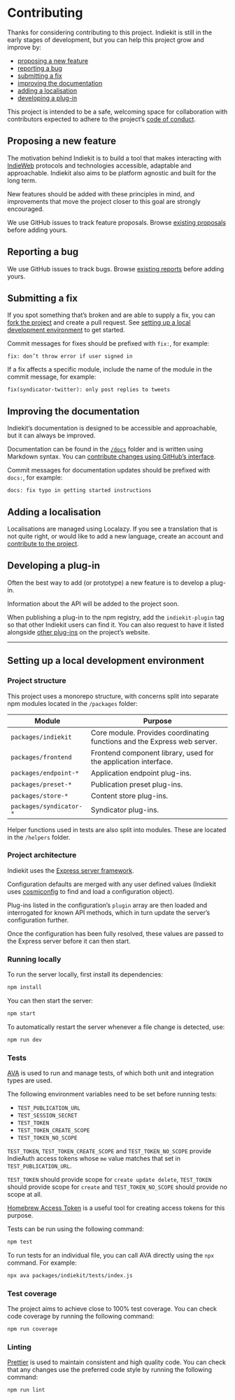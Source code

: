 # Contributing

Thanks for considering contributing to this project. Indiekit is still in the early stages of development, but you can help this project grow and improve by:

* [proposing a new feature](#proposing-a-new-feature)
* [reporting a bug](#reporting-a-bug)
* [submitting a fix](#submitting-a-fix)
* [improving the documentation](#improving-the-documentation)
* [adding a localisation](#adding-a-localisation)
* [developing a plug-in](#developing-a-plug-in)

This project is intended to be a safe, welcoming space for collaboration with contributors expected to adhere to the project’s [code of conduct](https://github.com/getindiekit/.github/blob/main/CODE_OF_CONDUCT.md).

## Proposing a new feature

The motivation behind Indiekit is to build a tool that makes interacting with [IndieWeb](https://indieweb.org) protocols and technologies accessible, adaptable and approachable. Indiekit also aims to be platform agnostic and built for the long term.

New features should be added with these principles in mind, and improvements that move the project closer to this goal are strongly encouraged.

We use GitHub issues to track feature proposals. Browse [existing proposals](https://github.com/getindiekit/indiekit/issues?q=is%3Aissue+label%3Aenhancement) before adding yours.

## Reporting a bug

We use GitHub issues to track bugs. Browse [existing reports](https://github.com/getindiekit/indiekit/issues?q=is%3Aissue+label%3Abug) before adding yours.

## Submitting a fix

If you spot something that’s broken and are able to supply a fix, you can [fork the project](https://github.com/getindiekit/indiekit/fork) and create a pull request. See [setting up a local development environment](#setting-up-a-local-development-environment) to get started.

Commit messages for fixes should be prefixed with `fix:`, for example:

`fix: don’t throw error if user signed in`

If a fix affects a specific module, include the name of the module in the commit message, for example:

`fix(syndicator-twitter): only post replies to tweets`

## Improving the documentation

Indiekit’s documentation is designed to be accessible and approachable, but it can always be improved.

Documentation can be found in the [`/docs`](https://github.com/getindiekit/indiekit/tree/main/docs) folder and is written using Markdown syntax. You can [contribute changes using GitHub’s interface](https://docs.github.com/en/repositories/working-with-files/managing-files/editing-files#editing-files-in-another-users-repository).

Commit messages for documentation updates should be prefixed with `docs:`, for example:

`docs: fix typo in getting started instructions`

## Adding a localisation

Localisations are managed using Localazy. If you see a translation that is not quite right, or would like to add a new language, create an account and [contribute to the project](https://localazy.com/p/indiekit).

## Developing a plug-in

Often the best way to add (or prototype) a new feature is to develop a plug-in.

Information about the API will be added to the project soon.

When publishing a plug-in to the npm registry, add the `indiekit-plugin` tag so that other Indiekit users can find it. You can also request to have it listed alongside [other plug-ins](https://getindiekit.com/plug-ins/) on the project’s website.

* * *

## Setting up a local development environment

### Project structure

This project uses a monorepo structure, with concerns split into separate npm modules located in the `/packages` folder:

| Module | Purpose |
| - | - |
| `packages/indiekit` | Core module. Provides coordinating functions and the Express web server. |
| `packages/frontend` | Frontend component library, used for the application interface. |
| `packages/endpoint-*` | Application endpoint plug-ins. |
| `packages/preset-*` | Publication preset plug-ins. |
| `packages/store-*` | Content store plug-ins. |
| `packages/syndicator-*` | Syndicator plug-ins. |

Helper functions used in tests are also split into modules. These are located in the `/helpers` folder.

### Project architecture

Indiekit uses the [Express server framework](https://expressjs.com).

Configuration defaults are merged with any user defined values (Indiekit uses [cosmiconfig](https://github.com/davidtheclark/cosmiconfig) to find and load a configuration object).

Plug-ins listed in the configuration’s `plugin` array are then loaded and interrogated for known API methods, which in turn update the server’s configuration further.

Once the configuration has been fully resolved, these values are passed to the Express server before it can then start.

### Running locally

To run the server locally, first install its dependencies:

```bash
npm install
```

You can then start the server:

```bash
npm start
```

To automatically restart the server whenever a file change is detected, use:

```bash
npm run dev
```

### Tests

[AVA](https://github.com/avajs/ava) is used to run and manage tests, of which both unit and integration types are used.

The following environment variables need to be set before running tests:

* `TEST_PUBLICATION_URL`
* `TEST_SESSION_SECRET`
* `TEST_TOKEN`
* `TEST_TOKEN_CREATE_SCOPE`
* `TEST_TOKEN_NO_SCOPE`

`TEST_TOKEN`, `TEST_TOKEN_CREATE_SCOPE` and `TEST_TOKEN_NO_SCOPE` provide IndieAuth access tokens whose `me` value matches that set in `TEST_PUBLICATION_URL`.

`TEST_TOKEN` should provide scope for `create update delete`, `TEST_TOKEN` should provide scope for `create` and `TEST_TOKEN_NO_SCOPE` should provide no scope at all.

[Homebrew Access Token](https://gimme-a-token.5eb.nl) is a useful tool for creating access tokens for this purpose.

Tests can be run using the following command:

```bash
npm test
```

To run tests for an individual file, you can call AVA directly using the `npx` command. For example:

```bash
npx ava packages/indiekit/tests/index.js
```

### Test coverage

The project aims to achieve close to 100% test coverage. You can check code coverage by running the following command:

```bash
npm run coverage
```

### Linting

[Prettier](https://prettier.io) is used to maintain consistent and high quality code. You can check that any changes use the preferred code style by running the following command:

```bash
npm run lint
```
